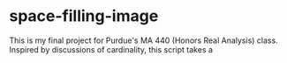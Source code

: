 # space-filling-image

This is my final project for Purdue's MA 440 (Honors Real Analysis) class. Inspired by discussions of cardinality, this script takes a 